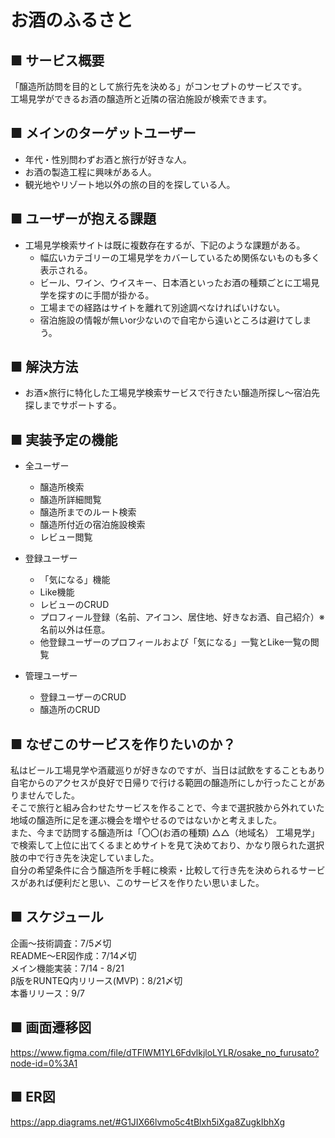 # お酒のふるさと

## ■ サービス概要
「醸造所訪問を目的として旅行先を決める」がコンセプトのサービスです。</br>
工場見学ができるお酒の醸造所と近隣の宿泊施設が検索できます。

## ■ メインのターゲットユーザー
- 年代・性別問わずお酒と旅行が好きな人。
- お酒の製造工程に興味がある人。
- 観光地やリゾート地以外の旅の目的を探している人。

## ■ ユーザーが抱える課題
- 工場見学検索サイトは既に複数存在するが、下記のような課題がある。
  - 幅広いカテゴリーの工場見学をカバーしているため関係ないものも多く表示される。
  - ビール、ワイン、ウイスキー、日本酒といったお酒の種類ごとに工場見学を探すのに手間が掛かる。
  - 工場までの経路はサイトを離れて別途調べなければいけない。
  - 宿泊施設の情報が無いor少ないので自宅から遠いところは避けてしまう。

## ■ 解決方法
- お酒×旅行に特化した工場見学検索サービスで行きたい醸造所探し〜宿泊先探しまでサポートする。

## ■ 実装予定の機能
- 全ユーザー
  - 醸造所検索
  - 醸造所詳細閲覧
  - 醸造所までのルート検索
  - 醸造所付近の宿泊施設検索
  - レビュー閲覧

- 登録ユーザー
  - 「気になる」機能
  - Like機能
  - レビューのCRUD
  - プロフィール登録（名前、アイコン、居住地、好きなお酒、自己紹介）※名前以外は任意。
  - 他登録ユーザーのプロフィールおよび「気になる」一覧とLike一覧の閲覧 

- 管理ユーザー
  - 登録ユーザーのCRUD
  - 醸造所のCRUD

## ■ なぜこのサービスを作りたいのか？
私はビール工場見学や酒蔵巡りが好きなのですが、当日は試飲をすることもあり自宅からのアクセスが良好で日帰りで行ける範囲の醸造所にしか行ったことがありませんでした。</br>
そこで旅行と組み合わせたサービスを作ることで、今まで選択肢から外れていた地域の醸造所に足を運ぶ機会を増やせるのではないかと考えました。</br>
また、今まで訪問する醸造所は「〇〇(お酒の種類) △△（地域名） 工場見学」で検索して上位に出てくるまとめサイトを見て決めており、かなり限られた選択肢の中で行き先を決定していました。</br>
自分の希望条件に合う醸造所を手軽に検索・比較して行き先を決められるサービスがあれば便利だと思い、このサービスを作りたい思いました。

## ■ スケジュール
  企画〜技術調査：7/5〆切</br>
  README〜ER図作成：7/14〆切</br>
  メイン機能実装：7/14 - 8/21</br>
  β版をRUNTEQ内リリース(MVP)：8/21〆切</br>
  本番リリース：9/7

## ■ 画面遷移図
  https://www.figma.com/file/dTFlWM1YL6FdvlkjloLYLR/osake_no_furusato?node-id=0%3A1

## ■ ER図
  https://app.diagrams.net/#G1JIX66lvmo5c4tBlxh5iXga8ZugkIbhXg